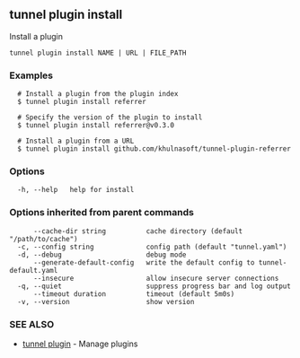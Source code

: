 ## tunnel plugin install

Install a plugin

```
tunnel plugin install NAME | URL | FILE_PATH
```

### Examples

```
  # Install a plugin from the plugin index
  $ tunnel plugin install referrer

  # Specify the version of the plugin to install
  $ tunnel plugin install referrer@v0.3.0

  # Install a plugin from a URL
  $ tunnel plugin install github.com/khulnasoft/tunnel-plugin-referrer
```

### Options

```
  -h, --help   help for install
```

### Options inherited from parent commands

```
      --cache-dir string          cache directory (default "/path/to/cache")
  -c, --config string             config path (default "tunnel.yaml")
  -d, --debug                     debug mode
      --generate-default-config   write the default config to tunnel-default.yaml
      --insecure                  allow insecure server connections
  -q, --quiet                     suppress progress bar and log output
      --timeout duration          timeout (default 5m0s)
  -v, --version                   show version
```

### SEE ALSO

* [tunnel plugin](tunnel_plugin.md)	 - Manage plugins

